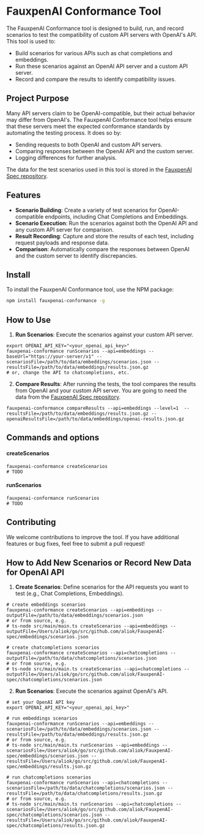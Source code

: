 # FauxpenAI Conformance Tool

The FauxpenAI Conformance tool is designed to build, run, and record scenarios to test the compatibility of 
custom API servers with OpenAI's API. This tool is used to:
- Build scenarios for various APIs such as chat completions and embeddings.
- Run these scenarios against an OpenAI API server and a custom API server.
- Record and compare the results to identify compatibility issues.

## Project Purpose
Many API servers claim to be OpenAI-compatible, but their actual behavior may differ from OpenAI's. 
The FauxpenAI Conformance tool helps ensure that these servers meet the expected conformance standards 
by automating the testing process. It does so by:
- Sending requests to both OpenAI and custom API servers.
- Comparing responses between the OpenAI API and the custom server.
- Logging differences for further analysis.

The data for the test scenarios used in this tool is stored in the [FauxpenAI Spec repository](https://github.com/aliok/FauxpenAI-spec).

## Features
- **Scenario Building**: Create a variety of test scenarios for OpenAI-compatible endpoints, including Chat Completions and Embeddings.
- **Scenario Execution**: Run the scenarios against both the OpenAI API and any custom API server for comparison.
- **Result Recording**: Capture and store the results of each test, including request payloads and response data.
- **Comparison**: Automatically compare the responses between OpenAI and the custom server to identify discrepancies.

## Install

To install the FauxpenAI Conformance tool, use the NPM package:
```bash
npm install fauxpenai-conformance -g
```

## How to Use
1. **Run Scenarios**: Execute the scenarios against your custom API server.
```shell
export OPENAI_API_KEY="<your_openai_api_key>"
fauxpenai-conformance runScenarios --api=embeddings --baseUrl="https://your-server/v1" --scenariosFile=/path/to/data/embeddings/scenarios.json --resultsFile=/path/to/data/embeddings/results.json.gz
# or, change the API to chatcompletions, etc.
```

2. **Compare Results**: After running the tests, the tool compares the results from OpenAI and your custom API server.
  You are going to need the data from the [FauxpenAI Spec repository](https://github.com/aliok/FauxpenAI-spec).
```shell
fauxpenai-conformance compareResults --api=embeddings --level=1  --resultsFile=/path/to/data/embeddings/results.json.gz --openaiResultsFile=/path/to/data/embeddings/openai-results.json.gz 
```


## Commands and options

#### createScenarios
```shell
fauxpenai-conformance createScenarios
# TODO
```

#### runScenarios
```shell
fauxpenai-conformance runScenarios
# TODO
```

## Contributing
We welcome contributions to improve the tool. If you have additional features or bug fixes, feel free to submit a pull request!

## How to Add New Scenarios or Record New Data for OpenAI API

1. **Create Scenarios**: Define scenarios for the API requests you want to test (e.g., Chat Completions, Embeddings).
```shell
# create embeddings scenarios
fauxpenai-conformance createScenarios --api=embeddings --outputFile=/path/to/data/embeddings/scenarios.json
# or from source, e.g.
# ts-node src/main/main.ts createScenarios --api=embeddings --outputFile=/Users/aliok/go/src/github.com/aliok/FauxpenAI-spec/embeddings/scenarios.json

# create chatcompletions scenarios
fauxpenai-conformance createScenarios --api=chatcompletions --outputFile=/path/to/data/chatcompletions/scenarios.json
# or from source, e.g.
# ts-node src/main/main.ts createScenarios --api=chatcompletions --outputFile=/Users/aliok/go/src/github.com/aliok/FauxpenAI-spec/chatcompletions/scenarios.json
```

2. **Run Scenarios**: Execute the scenarios against OpenAI's API.
```shell
# set your OpenAI API key
export OPENAI_API_KEY="<your_openai_api_key>"

# run embeddings scenarios
fauxpenai-conformance runScenarios --api=embeddings --scenariosFile=/path/to/data/embeddings/scenarios.json --resultsFile=/path/to/data/embeddings/results.json.gz
# or from source, e.g.
# ts-node src/main/main.ts runScenarios --api=embeddings --scenariosFile=/Users/aliok/go/src/github.com/aliok/FauxpenAI-spec/embeddings/scenarios.json --resultsFile=/Users/aliok/go/src/github.com/aliok/FauxpenAI-spec/embeddings/results.json.gz

# run chatcompletions scenarios
fauxpenai-conformance runScenarios --api=chatcompletions --scenariosFile=/path/to/data/chatcompletions/scenarios.json --resultsFile=/path/to/data/chatcompletions/results.json.gz
# or from source, e.g.
# ts-node src/main/main.ts runScenarios --api=chatcompletions --scenariosFile=/Users/aliok/go/src/github.com/aliok/FauxpenAI-spec/chatcompletions/scenarios.json --resultsFile=/Users/aliok/go/src/github.com/aliok/FauxpenAI-spec/chatcompletions/results.json.gz
```
